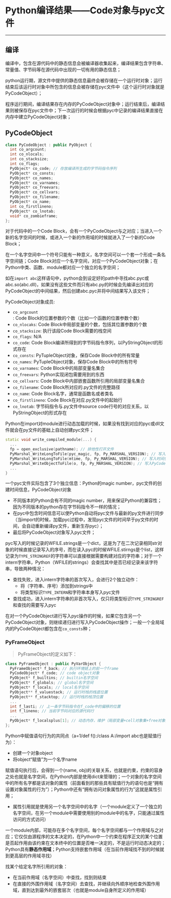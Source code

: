 # **Python编译结果——Code对象与pyc文件**
***

## **编译**
编译中，包含在源代码中的静态信息会被编译器收集起来，编译结果包含字符串、常量值、字节码等在源代码中出现的一切有用的静态信息；

python运行期，源文件中提供的静态信息最终会被存储在一个运行时对象；运行结束后该运行时对象中所包含的信息会被存储在pyc文件中（这个运行时对象就是PyCodeObject）；

程序运行期间，编译结果存在内存的PyCodeObject对象中；运行结束后，编译结果则被保存在pyc文件中；下一次运行的时候会根据pyc中记录的编译结果直接在内存中建立PyCodeObject对象；

## **PyCodeObject**
```C++
class PyCodeObject : public PyObject {
  int co_argcount;
  int co_nlocals;
  int co_stacksize;
  int co_flags;
  PyObject* co_code; // 存放编译所生成的字节码指令序列
  PyObject* co_consts;
  PyObject* co_names;
  PyObject* co_varnames;
  PyObject* co_freevars;
  PyObject* co_cellvars;
  PyObject* co_filename;
  PyObject* co_name;
  int co_firstlineno;
  PyObject* co_lnotab;
  void* co_zombieframe;
};
```
对于代码中的一个Code Block，会有一个PyCodeObject与之对应；当进入一个新的名字空间的时候，或进入一个新的作用域的时候就进入了一个新的Code Block；

在一个名字空间中一个符号只能有一种意义，名字空间可以一个套一个形成一条名字空间链；Code Block对应一个名字空间，对应一个PyCodeObject对象；在Python中类、函数、module都对应一个独立的名字空间；

如在`import abc`这样语句中，python会到设定好的path中寻找abc.pyc或abc.so(abc.dll)，如果没有这些文件而只有abc.py的时候会先编译出对应的PyCodeObject的中间结果，然后创建abc.pyc并将中间结果写入该文件；

PyCodeObject对象成员:
  * `co_argcount`: Code Block的位置参数的个数（比如一个函数的位置参数个数）
  * `co_nlocaks`: Code Block中局部变量的个数，包括其位置参数的个数
  * `co_stacksize`: 执行该段Code Block需要的栈空间
  * `co_flags`: N/A
  * `co_code`: Code Block编译所得到的字节码指令序列，以PyStringObject的形式存在
  * `co_consts`: PyTupleObject对象，保存Code Block中的所有常量
  * `co_names`: PyTupleObject对象，保存Code Block中的所有符号
  * `co_varnames`: Code Block中的局部变量名集合
  * `co_freevars`: Python实现闭包需要用到的东西
  * `co_cellvars`: Code Block中内部嵌套函数所引用的局部变量名集合
  * `co_filename`: Code Block所对应的.py文件的完整路径
  * `co_name`: Code Block名字，通常是函数名或者类名
  * `co_firstlineno`: Code Block在对应.py文件中的起始行
  * `co_lnotab`: 字节码指令与.py文件中source code行号的对应关系，以PyStringObject的形式存在

Python在import对module进行动态加载的时候，如果没有找到对应的pyc或dll文件就会在py文件的基础上自动创建pyc文件；
```c++
static void write_compiled_module(...) {
  ...
  fp = open_exclusive(pathname); // 排他性打开文件
  PyMarshal_WriteLongToFile(pyc_magic, fp, Py_MARSHAL_VERSION); // 写入magic number
  PyMarshal_WriteLongToFile(mtime, fp, Py_MARSHAL_VERSION); // 写入时间信息
  PyMarshal_WriteObjectToFile(o, fp, Py_MARSHAL_VERSION); // 写入PyCodeObject对象
  ...
}
```

一个pyc文件实际包含了3个独立信息：Python的magic number，pyc文件的创建时间信息，PyCodeObject对象
  * 不同版本的Python会有不同的magic number，用来保证Python的兼容性；因为不同版本的python存在字节码指令不一样的情况；
  * 在pyc中包含时间信息可以使Python自动将pyc文件与最新的py文件进行同步（当import的时候，加载pyc过程中，发现pyc文件的时间早于py文件的时间，会自动重新编译py文件，重新生存pyc）；
  * 最后将PyCodeObject对象写入pyc文件；

pyc写入的时候记录的WFILE.strings是一个dict，这是为了在二次记录相同str对象的时候直接记录写入的序号，而在读入pyc的时候WFILE.stirngs是个list，这样记录为`TYPE_STRINGREF`的字符串可以直接根据需要构建对应的字符串；对于一个intern字符串，Python（WFILE的strings）会查找其中是否已经记录来该字符串，导致两种情况：
  * 查找失败，进入intern字符串的首次写入，会进行2个独立动作：
    - 将（字符串、序号）添加到strings中
    - 将类型标识`TYPE_INTERN`和字符串本身写入pyc文件
  * 查找成功，进入intern字符串的非首次写入，仅只将类型标识`TYPE_STRINGREF`和查找的需要写入pyc

在对一个PyCodeObject进行写入pyc操作的时候，如果它包含另一个PyCodeObject对象，则继续递归进行写入PyCodeObject操作；一般一个全局域内的PyCodeObject都包含在`co_consts`种；

### **PyFrameObject**
> PyFrameObject的定义如下：
```C++
class PyFrameObject : public PyVarObject {
  PyFrameObject* f_back; // 执行环境链上的前一个frame
  PyCodeObject* f_code; // code object对象
  PyObject* f_builtins; // builtin名字空间
  PyObject* f_globals; // global名字空间
  PyObject* f_locals; // local名字空间
  PyObject** f_valuestack; // 运行时栈的栈底位置
  PyObject** f_stacktop; // 运行时栈的栈顶位置
  ...
  int f_lasti; // 上一条字节码指令在f_code中的偏移的位置
  int f_lineno; // 当前字节码对应的源代码行
  ...
  PyObject* f_localsplus[1]; // 动态内存，维护（局部变量+cell对象集+free对象集+运行时栈）所需的空间
};
```

Python中赋值语句行为的共同点（a=1/def f():/class A:/import abc也是赋值行为）：
  * 创建一个对象object
  * 将object“赋值”为一个名字name

赋值语句执行后，会得到一个(name, obj)的关联关系，也就是约束，约束的容身之处也就是名字空间，在Python内部是使用dict来管理的；一个对象的名字空间中的所有名字都是该对象的属性（前面看到的那些具有赋值行为的语句也是“拥有设置对象属性的行为”）；Python中还有“拥有访问对象属性的行为”这就是属性引用；
  * 属性引用就是使用另一个名字空间中的名字（一个module定义了一个独立的名字空间，在另一个module中需要使用别的module中的名字，只能通过属性访问的方式访问）

一个module内部，可能存在多个名字空间，每个名字空间都与一个作用域与之对应；它仅仅由源程序的文本决定的，在Python中一个约束在程序正文的某个位置是否起作用由该约束在文本终中的位置是否唯一决定的，不是运行时动态决定的；Python具有**静态作用域**；Python支持嵌套作用域（在当前作用域找不到的时候就到更高层的作用域寻找）

找某个给定名字所引用的对象：
  * 在当前作用域（名字空间）中查找，找到则结束
  * 在直接的外围作用域（名字空间）去查找，并继续向外顺序地检查外围作用域，直到达到最外的嵌套层次（也就是module自身所定义的作用域）
